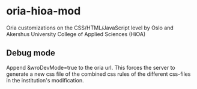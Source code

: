 # oria-hioa-mod
Oria customizations on the CSS/HTML/JavaScript level by Oslo and Akershus University College of Applied Sciences (HiOA)

## Debug mode
 
Append &wroDevMode=true to the oria url.
This forces the server to generate a new css file of the combined css rules of the different css-files in the 
institution's modification.

